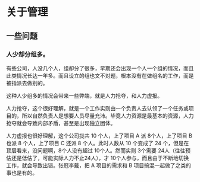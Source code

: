 # 关于管理

## 一些问题

### 人少却分组多。

有些公司，人没几个人，组却分了很多，早期还会出现一个人一个组的情况，而且此类情况长达一年多。而且设立的组也文不对题，根本没有在做组名的工作，而是被指派去做别的。

这种人少组多的情况会带来一些弊端，就是人力抢夺，和人力虚报。

人力抢夺，这个很好理解，就是一个工作实则由一个负责人去认领了一个任务或项目的，所以自然负责人是想要人员尽量充沛。毕竟人力资源是最基本的资源，人力抢夺就会导致内部矛盾，甚至是出现独立团体。

人力虚报也很好理解，这个公司拢共 10 个人，上了项目 A 派 8个人，上了项目 B 也派 8 个人，上了项目 C 还派 8 个人。此时人数从 10 个变成了 24 个，但是在顶层看来，没问题啊，8个人没有超过 10个人。然而实则 3个需要 24人（往往预估还是低估了，可能实际人力不止24人），才 10个人参与，而且由于不断地切换工作，就会导致出错。张冠李戴，把 A 项目的需求和 B 项目搞混一起做了之类的事也是有的。
